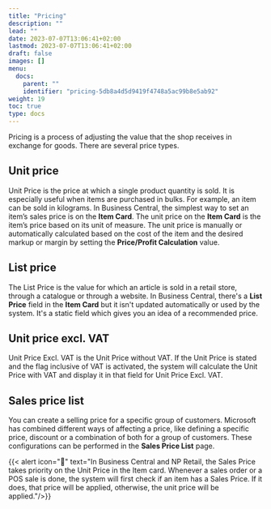 ```yaml
---
title: "Pricing"
description: ""
lead: ""
date: 2023-07-07T13:06:41+02:00
lastmod: 2023-07-07T13:06:41+02:00
draft: false
images: []
menu:
  docs:
    parent: ""
    identifier: "pricing-5db8a4d5d9419f4748a5ac99b8e5ab92"
weight: 19
toc: true
type: docs
---
```


Pricing is a process of adjusting the value that the shop receives in exchange for goods. There are several price types.

## Unit price

Unit Price is the price at which a single product quantity is sold. It is especially useful when items are purchased in bulks. For example, an item can be sold in kilograms. In Business Central, the simplest way to set an item’s sales price is on the **Item Card**. The unit price on the **Item Card** is the item’s price based on its unit of measure. The unit price is manually or automatically calculated based on the cost of the item and the desired markup or margin by setting the **Price/Profit Calculation** value.

## List price

The List Price is the value for which an article is sold in a retail store, through a catalogue or through a website. In Business Central, there's a **List Price** field in the **Item Card** but it isn't updated automatically or used by the system. It's a static field which gives you an idea of a recommended price.

## Unit price excl. VAT

Unit Price Excl. VAT is the Unit Price without VAT. If the Unit Price is stated and the flag inclusive of VAT is activated, the system will calculate the Unit Price with VAT and display it in that field for Unit Price Excl. VAT.

## Sales price list

You can create a selling price for a specific group of customers. Microsoft has combined different ways of affecting a price, like defining a specific price, discount or a combination of both for a group of customers. These configurations can be performed in the **Sales Price List** page.

{{< alert icon="📝" text="In Business Central and NP Retail, the Sales Price takes priority on the Unit Price in the Item card. Whenever a sales order or a POS sale is done, the system will first check if an item has a Sales Price. If it does, that price will be applied, otherwise, the unit price will be applied."/>}}
